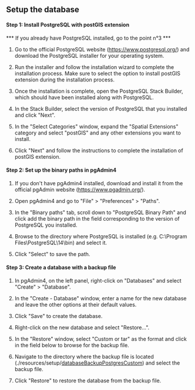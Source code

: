 ## Setup the database

#### Step 1: Install PostgreSQL with postGIS extension
*** If you already have PostgreSQL installed, go to the point n°3 ***

1. Go to the official PostgreSQL website (https://www.postgresql.org/) and download the PostgreSQL installer for your operating system.

2. Run the installer and follow the installation wizard to complete the installation process. Make sure to select the option to install postGIS extension during the installation process.

3. Once the installation is complete, open the PostgreSQL Stack Builder, which should have been installed along with PostgreSQL.

4. In the Stack Builder, select the version of PostgreSQL that you installed and click "Next".

5. In the "Select Categories" window, expand the "Spatial Extensions" category and select "postGIS" and any other  extensions you want to install.

6. Click "Next" and follow the instructions to complete the installation of postGIS extension.

#### Step 2: Set up the binary paths in pgAdmin4

1. If you don't have pgAdmin4 installed, download and install it from the official pgAdmin website (https://www.pgadmin.org/).

2. Open pgAdmin4 and go to "File" > "Preferences" > "Paths".

3. In the "Binary paths" tab, scroll down to "PostgreSQL Binary Path" and click add the binary path in the field corresponding to the version of PostgreSQL you installed.

4. Browse to the directory where PostgreSQL is installed (e.g. C:\Program Files\PostgreSQL\14\bin) and select it.

5. Click "Select" to save the path.

#### Step 3: Create a database with a backup file

1. In pgAdmin4, on the left panel, right-click on "Databases" and select "Create" > "Database".

2. In the "Create - Database" window, enter a name for the new database and leave the other options at their default values.

3. Click "Save" to create the database.

4. Right-click on the new database and select "Restore...".

5. In the "Restore" window, select "Custom or tar" as the format and click in the field below to browse for the backup file.

6. Navigate to the directory where the backup file is located (./resources/setup/[databaseBackupPostgresCustom](https://github.com/gabRpt/matsim-output-postgreSQL-converter/blob/main/resources/setup/databaseBackupPostgresCustom "databaseBackupPostgresCustom")) and select the backup file.

7. Click "Restore" to restore the database from the backup file.